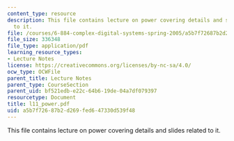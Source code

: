```yaml
---
content_type: resource
description: This file contains lecture on power covering details and slides related
  to it.
file: /courses/6-884-complex-digital-systems-spring-2005/a5b7f72687b2d269fed647330d539f48_l11_power.pdf
file_size: 336348
file_type: application/pdf
learning_resource_types:
- Lecture Notes
license: https://creativecommons.org/licenses/by-nc-sa/4.0/
ocw_type: OCWFile
parent_title: Lecture Notes
parent_type: CourseSection
parent_uid: bf521edb-e22c-64b6-19de-04a7df079397
resourcetype: Document
title: l11_power.pdf
uid: a5b7f726-87b2-d269-fed6-47330d539f48
---
```

This file contains lecture on power covering details and slides related to it.